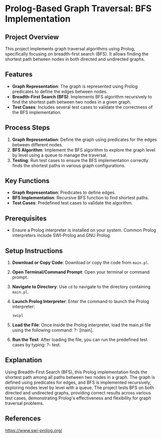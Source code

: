# Prolog-Based Graph Traversal: BFS Implementation

## Project Overview

This project implements graph traversal algorithms using Prolog, specifically focusing on breadth-first search (BFS). It allows finding the shortest path between nodes in both directed and undirected graphs.

## Features

- **Graph Representation**: The graph is represented using Prolog predicates to define the edges between nodes.
- **Breadth-First Search (BFS)**: Implements BFS algorithm recursively to find the shortest path between two nodes in a given graph.
- **Test Cases**: Includes several test cases to validate the correctness of the BFS implementation.

## Process Steps

1. **Graph Representation**: Define the graph using predicates for the edges between different nodes.
2. **BFS Algorithm**: Implement the BFS algorithm to explore the graph level by level using a queue to manage the traversal.
3. **Testing**: Run test cases to ensure the BFS implementation correctly finds the shortest paths in various graph configurations.

## Key Functions

- **Graph Representation**: Predicates to define edges.
- **BFS Implementation**: Recursive BFS function to find shortest paths.
- **Test Cases**: Predefined test cases to validate the algorithm.

## Prerequisites

- Ensure a Prolog interpreter is installed on your system. Common Prolog interpreters include SWI-Prolog and GNU Prolog.

## Setup Instructions

1. **Download or Copy Code**:
   Download or copy the code from `main.pl`.

2. **Open Terminal/Command Prompt**:
   Open your terminal or command prompt.

3. **Navigate to Directory**:
   Use `cd` to navigate to the directory containing `main.pl`.

4. **Launch Prolog Interpreter**:
   Enter the command to launch the Prolog interpreter:
   ```sh
   swipl
5. **Load the File**:
   Once inside the Prolog interpreter, load the main.pl file using the following command:
    ?- [main].
6. **Run the Test**:
   After loading the file, you can run the predefined test cases by typing:
   ?- test.

## Explanation
Using Breadth-First Search (BFS), this Prolog implementation finds the shortest path among all paths between two nodes in a graph. The graph is defined using predicates for edges, and BFS is implemented recursively, exploring nodes level by level with a queue. The project tests BFS on both directed and undirected graphs, providing correct results across various test cases, demonstrating Prolog's effectiveness and flexibility for graph traversal problems.

## References
https://www.swi-prolog.org/
